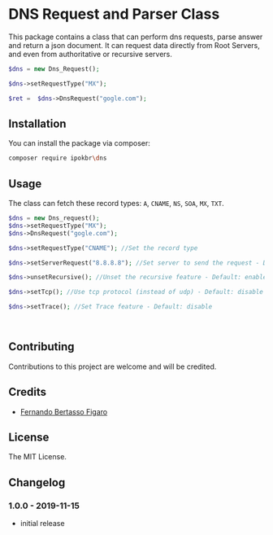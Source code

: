# DNS Request and Parser Class

This package contains a class that can perform dns requests, parse answer and return a json document. It can request data directly from Root Servers, and even from authoritative or recursive servers.

```php
$dns = new Dns_Request();

$dns->setRequestType("MX");

$ret =  $dns->DnsRequest("gogle.com");
```
 
## Installation

You can install the package via composer:

```bash
composer require ipokbr\dns
```

## Usage

The class can fetch these record types: `A`, `CNAME`, `NS`, `SOA`, `MX`, `TXT`.

``` php
$dns = new Dns_request();
$dns->setRequestType("MX");
$dns->DnsRequest("gogle.com");

$dns->setRequestType("CNAME"); //Set the record type

$dns->setServerRequest("8.8.8.8"); //Set server to send the request - Default: none

$dns->unsetRecursive(); //Unset the recursive feature - Default: enable

$dns->setTcp(); //Use tcp protocol (instead of udp) - Default: disable

$dns->setTrace(); //Set Trace feature - Default: disable

 
```

## Contributing

Contributions to this project are welcome and will be credited.


## Credits

- [Fernando Bertasso Figaro](https://github.com/ipokbr)


## License

The MIT License.


## Changelog

### 1.0.0 - 2019-11-15

- initial release


